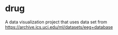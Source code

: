 # drug
A data visualization project that uses data set from https://archive.ics.uci.edu/ml/datasets/eeg+database
